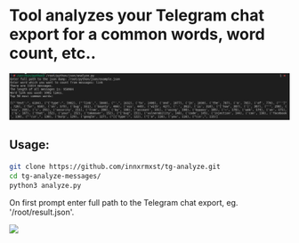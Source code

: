 # Tool analyzes your Telegram chat export for a common words, word count, etc..

![alt text](https://github.com/R4v3nG/tg-analyze-messages/blob/main/example.png?raw=true)

## Usage:
```bash
git clone https://github.com/innxrmxst/tg-analyze.git
cd tg-analyze-messages/
python3 analyze.py
```
On first prompt enter full path to the Telegram chat export, eg. '/root/result.json'.



<a href="[https://www.buymeacoffee.com/1nnxrmxst](https://buymeacoffee.com/1nnxrmxst)"><img src="https://img.buymeacoffee.com/button-api/?text=Buy me a beer&emoji=🍺&slug=1nnxrmxst&button_colour=FFDD00&font_colour=000000&font_family=Cookie&outline_colour=000000&coffee_colour=ffffff"></a>
